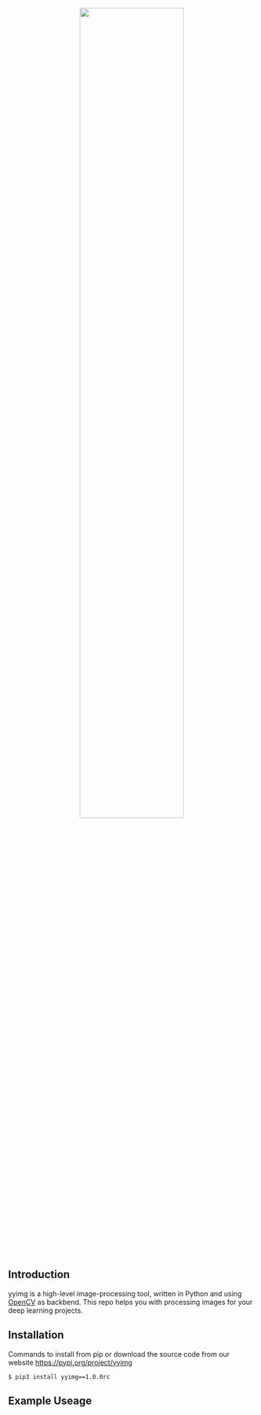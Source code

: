 <p align="center">
    <img width="65%" src="https://user-images.githubusercontent.com/30433053/68877902-c5bd2f00-0741-11ea-8cac-af227a77bb14.png" style="max-width:65%;">
    </a>
</p>

## Introduction
yyimg is a high-level image-processing tool, written in Python and using [OpenCV](https://github.com/opencv/opencv) as backbend. This repo helps you with processing images for your deep learning projects. 

## Installation
Commands to install from pip or download the source code from our website https://pypi.org/project/yyimg

```bashrc
$ pip3 install yyimg==1.0.0rc
```

## Example Useage




